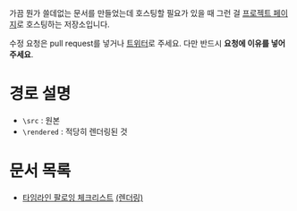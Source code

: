 가끔 뭔가 쓸데없는 문서를 만들었는데 호스팅할 필요가 있을 때 그런 걸 [프로젝트 페이지](https://help.github.com/articles/user-organization-and-project-pages/#project-pages)로 호스팅하는 저장소입니다.

수정 요청은 pull request를 넣거나 [트위터](https://twitter.com)로 주세요. 다만 반드시 **요청에 이유를 넣어주세요**.

# 경로 설명

- `\src` : 원본
- `\rendered` : 적당히 렌더링된 것

# 문서 목록

- [타임라인 팔로잉 체크리스트](\src\timeline_following_checklist.md) [\(렌더링\)](http://sftblw.github.io/hosting-garbage/rendered/timeline_following_checklist.md.html)
